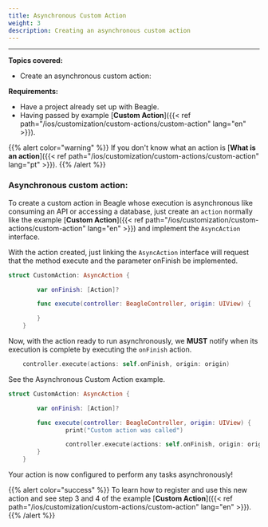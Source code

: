 ```yaml
---
title: Asynchronous Custom Action
weight: 3
description: Creating an asynchronous custom action
---
```


---

**Topics covered:**
- Create an asynchronous custom action:

 
**Requirements:**
 - Have a project already set up with Beagle.
 - Having passed by example [**Custom Action**]({{< ref path="/ios/customization/custom-actions/custom-action" lang="en" >}}).

{{% alert color="warning" %}}
If you don't know what an action is [**What is an action**]({{< ref path="/ios/customization/custom-actions/custom-action" lang="pt" >}}).
{{% /alert %}}

### Asynchronous custom action:

To create a custom action in Beagle whose execution is asynchronous like consuming an API or accessing a database, just create an `action` normally like the example [**Custom Action**]({{< ref path="/ios/customization/custom-actions/custom-action" lang="en" >}}) and implement the `AsyncAction` interface.

With the action created, just linking the `AsyncAction` interface will request that the method execute and the parameter onFinish be implemented.

```swift
struct CustomAction: AsyncAction {

        var onFinish: [Action]?

        func execute(controller: BeagleController, origin: UIView) {

        }
    }
```

Now, with the action ready to run asynchronously, we **MUST** notify when its execution is complete by executing the `onFinish` action.

```swift
    controller.execute(actions: self.onFinish, origin: origin)
```

See the Asynchronous Custom Action example.

```swift
struct CustomAction: AsyncAction {

        var onFinish: [Action]?

        func execute(controller: BeagleController, origin: UIView) {
                print("Custom action was called")

                controller.execute(actions: self.onFinish, origin: origin)
        }
    }
```

Your action is now configured to perform any tasks asynchronously!

{{% alert color="success" %}}
To learn how to register and use this new action and see step 3 and 4 of the example [**Custom Action**]({{< ref path="/ios/customization/custom-actions/custom-action" lang="en" >}}).
{{% /alert %}}
